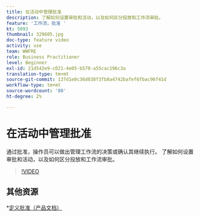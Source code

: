 ```yaml
---
title: 在活动中管理批准
description: 了解如何设置审批和活动，以及如何区分投放和工作流审批。
feature: '工作流，批准 '
kt: 5093
thumbnail: 329605.jpg
doc-type: feature video
activity: use
team: WWFRE
role: Business Practitioner
level: Beginner
exl-id: 21d542e9-c021-4e05-b570-a55cac196c3a
translation-type: tm+mt
source-git-commit: 137d1e0c36d038f3fb8a4742bafef6fbac96f41d
workflow-type: tm+mt
source-wordcount: '80'
ht-degree: 2%

---
```


# 在活动中管理批准

通过批准，操作员可以做出管理工作流的决策或确认其继续执行。
了解如何设置审批和活动，以及如何区分投放和工作流审批。

>[!VIDEO](https://video.tv.adobe.com/v/329605?quality=12)

## 其他资源

*[定义批准（产品文档）](https://experienceleague.adobe.com/docs/campaign-classic/using/automating-with-workflows/executing-a-workflow/defining-approvals.html?lang=en#sending-emails)
